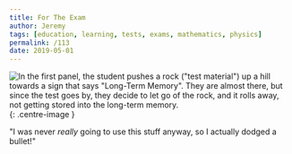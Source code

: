 ```yaml
---
title: For The Exam
author: Jeremy
tags: [education, learning, tests, exams, mathematics, physics]
permalink: /113
date: 2019-05-01
---
```


![In the first panel, the student pushes a rock ("test material") up a hill towards a sign that says "Long-Term Memory". They are almost there, but since the test goes by, they decide to let go of the rock, and it rolls away, not getting stored into the long-term memory.](https://res.cloudinary.com/dh3hm8pb7/image/upload/c_scale,q_auto:best/v1535842782/Handwaving/Published/ForTheExam.png){: .centre-image }

"I was never *really* going to use this stuff anyway, so I actually dodged a bullet!"
